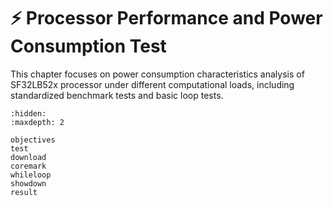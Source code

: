 # ⚡ Processor Performance and Power Consumption Test

This chapter focuses on power consumption characteristics analysis of SF32LB52x processor under different computational loads, including standardized benchmark tests and basic loop tests.

```{toctree}
:hidden:
:maxdepth: 2

objectives
test
download
coremark
whileloop
showdown
result
```